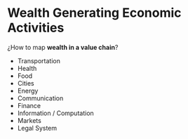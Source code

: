 # Wealth Generating Economic Activities

¿How to map **wealth in a value chain**?

- Transportation
- Health
- Food
- Cities
- Energy
- Communication
- Finance
- Information / Computation
- Markets
- Legal System